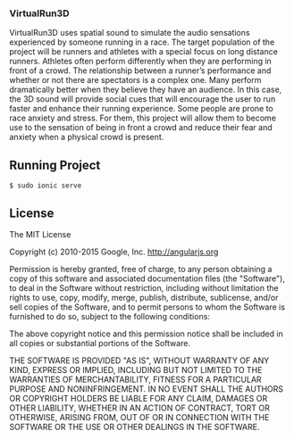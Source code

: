 ### VirtualRun3D

VirtualRun3D uses spatial sound to simulate the audio sensations experienced by someone running in a race. The target population of the project will be runners and athletes with a special focus on long distance runners. Athletes often perform differently when they are performing in front of a crowd. The relationship between a runner’s performance and whether or not there are spectators is a complex one. Many perform dramatically better when they believe they have an audience. In this case, the 3D sound will provide social cues that will encourage the user to run faster and enhance their running experience. Some people are prone to race anxiety and stress. For them, this project will allow them to become use to the sensation of being in front a crowd and reduce their fear and anxiety when a physical crowd is present.

## Running Project

```
$ sudo ionic serve
```

## License
The MIT License

Copyright (c) 2010-2015 Google, Inc. http://angularjs.org

Permission is hereby granted, free of charge, to any person obtaining a copy
of this software and associated documentation files (the "Software"), to deal
in the Software without restriction, including without limitation the rights
to use, copy, modify, merge, publish, distribute, sublicense, and/or sell
copies of the Software, and to permit persons to whom the Software is
furnished to do so, subject to the following conditions:

The above copyright notice and this permission notice shall be included in
all copies or substantial portions of the Software.

THE SOFTWARE IS PROVIDED "AS IS", WITHOUT WARRANTY OF ANY KIND, EXPRESS OR
IMPLIED, INCLUDING BUT NOT LIMITED TO THE WARRANTIES OF MERCHANTABILITY,
FITNESS FOR A PARTICULAR PURPOSE AND NONINFRINGEMENT. IN NO EVENT SHALL THE
AUTHORS OR COPYRIGHT HOLDERS BE LIABLE FOR ANY CLAIM, DAMAGES OR OTHER
LIABILITY, WHETHER IN AN ACTION OF CONTRACT, TORT OR OTHERWISE, ARISING FROM,
OUT OF OR IN CONNECTION WITH THE SOFTWARE OR THE USE OR OTHER DEALINGS IN
THE SOFTWARE.
